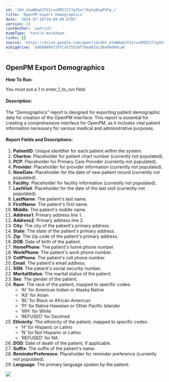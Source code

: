 ```yaml
---
id: '1bV_alwW6qdJfS1ruvDMII27JqJGxrlAyhyNigFXFq_c'
title: 'OpenPM Export Demographics'
date: '2024-07-16T19:09:09.870Z'
version: 43
lastAuthor: 'auhrick'
mimeType: 'text/x-markdown'
links: []
source: 'https://drive.google.com/open?id=1bV_alwW6qdJfS1ruvDMII27JqJGxrlAyhyNigFXFq_c'
wikigdrive: 'dd69069d725fca5f553df7ded62e130a49d49ca6'
---
```

## OpenPM Export Demographics

**How To Run:**

You must put a 1 in enter_1_to_run field

#### Description:

The "Demographics" report is designed for exporting patient demographic data for creation of the OpenPM interface. This report is essential for creating a comprehensive interface for OpenPM, as it includes vital patient information necessary for various medical and administrative purposes.

#### Report Fields and Descriptions:

1. <strong>PatientID</strong>: Unique identifier for each patient within the system.
2. <strong>Chartno</strong>: Placeholder for patient chart number (currently not populated).
3. <strong>PCP</strong>: Placeholder for Primary Care Provider (currently not populated).
4. <strong>Provider</strong>: Placeholder for provider information (currently not populated).
5. <strong>NewDate</strong>: Placeholder for the date of new patient record (currently not populated).
6. <strong>Facility</strong>: Placeholder for facility information (currently not populated).
7. <strong>LastVisit</strong>: Placeholder for the date of the last visit (currently not populated).
8. <strong>LastName</strong>: The patient's last name.
9. <strong>FirstName</strong>: The patient's first name.
10. <strong>Middle</strong>: The patient's middle name.
11. <strong>Address1</strong>: Primary address line 1.
12. <strong>Address2</strong>: Primary address line 2.
13. <strong>City</strong>: The city of the patient's primary address.
14. <strong>State</strong>: The state of the patient's primary address.
15. <strong>Zip</strong>: The zip code of the patient's primary address.
16. <strong>DOB</strong>: Date of birth of the patient.
17. <strong>HomePhone</strong>: The patient's home phone number.
18. <strong>WorkPhone</strong>: The patient's work phone number.
19. <strong>CellPhone</strong>: The patient's cell phone number.
20. <strong>Email</strong>: The patient's email address.
21. <strong>SSN</strong>: The patient's social security number.
22. <strong>MaritalStatus</strong>: The marital status of the patient.
23. <strong>Sex</strong>: The gender of the patient.
24. <strong>Race</strong>: The race of the patient, mapped to specific codes:
    * 'AI' for American Indian or Alaska Native
    * 'AS' for Asian
    * 'BL' for Black or African American
    * 'PI' for Native Hawaiian or Other Pacific Islander
    * 'WH' for White
    * 'REFUSED' for Declined
25. <strong>Ethnicity</strong>: The ethnicity of the patient, mapped to specific codes:
    * 'H' for Hispanic or Latino
    * 'N' for Not Hispanic or Latino
    * 'REFUSED' for NA
26. <strong>DOD</strong>: Date of death of the patient, if applicable.
27. <strong>Suffix</strong>: The suffix of the patient's name.
28. <strong>ReminderPreference</strong>: Placeholder for reminder preference (currently not populated).
29. <strong>Language</strong>: The primary language spoken by the patient.

![](../openpm-export-demographics.assets/594ce5f65334dfb507e3ebde252ab39c.png)
